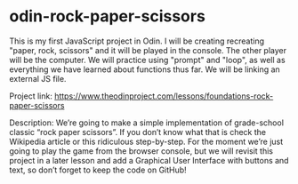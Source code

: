 # odin-rock-paper-scissors

This is my first JavaScript project in Odin. I will be creating recreating "paper, rock, scissors" and it will be played in the console. The
other player will be the computer. We will practice using "prompt" and "loop", as well as everything we have learned about functions thus far.
We will be linking an external JS file. 

Project link: https://www.theodinproject.com/lessons/foundations-rock-paper-scissors

Description: 
We’re going to make a simple implementation of grade-school classic “rock paper scissors”. If you don’t know what that is check the Wikipedia article or this ridiculous step-by-step. For the moment we’re just going to play the game from the browser console, but we will revisit this project in a later lesson and add a Graphical User Interface with buttons and text, so don’t forget to keep the code on GitHub! 